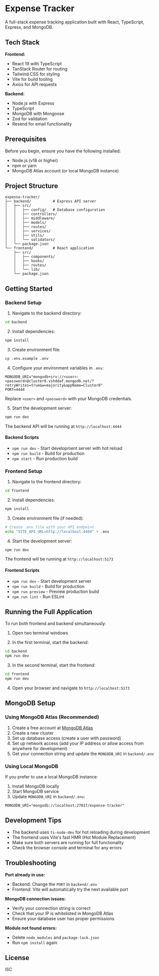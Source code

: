 # Expense Tracker

A full-stack expense tracking application built with React, TypeScript, Express, and MongoDB.

## Tech Stack

**Frontend:**

- React 19 with TypeScript
- TanStack Router for routing
- Tailwind CSS for styling
- Vite for build tooling
- Axios for API requests

**Backend:**

- Node.js with Express
- TypeScript
- MongoDB with Mongoose
- Zod for validation
- Resend for email functionality

## Prerequisites

Before you begin, ensure you have the following installed:

- Node.js (v18 or higher)
- npm or yarn
- MongoDB Atlas account (or local MongoDB instance)

## Project Structure

```
expense-tracker/
├── backend/          # Express API server
│   ├── src/
│   │   ├── config/   # Database configuration
│   │   ├── controllers/
│   │   ├── middleware/
│   │   ├── models/
│   │   ├── routes/
│   │   ├── services/
│   │   ├── utils/
│   │   └── validators/
│   └── package.json
└── frontend/         # React application
    ├── src/
    │   ├── components/
    │   ├── hooks/
    │   ├── routes/
    │   └── lib/
    └── package.json
```

## Getting Started

### Backend Setup

1. Navigate to the backend directory:

```bash
cd backend
```

2. Install dependencies:

```bash
npm install
```

3. Create environment file:

```bash
cp .env.example .env
```

4. Configure your environment variables in `.env`:

```env
MONGODB_URI="mongodb+srv://<user>:<password>@cluster0.vshddaf.mongodb.net/?retryWrites=true&w=majority&appName=Cluster0"
PORT=4444
```

Replace `<user>` and `<password>` with your MongoDB credentials.

5. Start the development server:

```bash
npm run dev
```

The backend API will be running at `http://localhost:4444`

#### Backend Scripts

- `npm run dev` - Start development server with hot reload
- `npm run build` - Build for production
- `npm start` - Run production build

### Frontend Setup

1. Navigate to the frontend directory:

```bash
cd frontend
```

2. Install dependencies:

```bash
npm install
```

3. Create environment file (if needed):

```bash
# Create .env file with your API endpoint
echo "VITE_API_URL=http://localhost:4444" > .env
```

4. Start the development server:

```bash
npm run dev
```

The frontend will be running at `http://localhost:5173`

#### Frontend Scripts

- `npm run dev` - Start development server
- `npm run build` - Build for production
- `npm run preview` - Preview production build
- `npm run lint` - Run ESLint

## Running the Full Application

To run both frontend and backend simultaneously:

1. Open two terminal windows

2. In the first terminal, start the backend:

```bash
cd backend
npm run dev
```

3. In the second terminal, start the frontend:

```bash
cd frontend
npm run dev
```

4. Open your browser and navigate to `http://localhost:5173`

## MongoDB Setup

### Using MongoDB Atlas (Recommended)

1. Create a free account at [MongoDB Atlas](https://www.mongodb.com/cloud/atlas)
2. Create a new cluster
3. Set up database access (create a user with password)
4. Set up network access (add your IP address or allow access from anywhere for development)
5. Get your connection string and update the `MONGODB_URI` in `backend/.env`

### Using Local MongoDB

If you prefer to use a local MongoDB instance:

1. Install MongoDB locally
2. Start MongoDB service
3. Update `MONGODB_URI` in `backend/.env`:

```env
MONGODB_URI="mongodb://localhost:27017/expense-tracker"
```

## Development Tips

- The backend uses `ts-node-dev` for hot reloading during development
- The frontend uses Vite's fast HMR (Hot Module Replacement)
- Make sure both servers are running for full functionality
- Check the browser console and terminal for any errors

## Troubleshooting

**Port already in use:**

- Backend: Change the `PORT` in `backend/.env`
- Frontend: Vite will automatically try the next available port

**MongoDB connection issues:**

- Verify your connection string is correct
- Check that your IP is whitelisted in MongoDB Atlas
- Ensure your database user has proper permissions

**Module not found errors:**

- Delete `node_modules` and `package-lock.json`
- Run `npm install` again

## License

ISC
